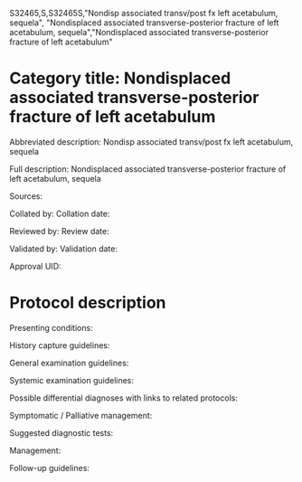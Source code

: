 S32465,S,S32465S,"Nondisp associated transv/post fx left acetabulum, sequela", "Nondisplaced associated transverse-posterior fracture of left acetabulum, sequela","Nondisplaced associated transverse-posterior fracture of left acetabulum"
# Category title: Nondisplaced associated transverse-posterior fracture of left acetabulum

Abbreviated description: Nondisp associated transv/post fx left acetabulum, sequela

Full description: Nondisplaced associated transverse-posterior fracture of left acetabulum, sequela

Sources:

Collated by:
Collation date:

Reviewed by:
Review date:

Validated by:
Validation date:

Approval UID:

# Protocol description

Presenting conditions:

History capture guidelines:

General examination guidelines:

Systemic examination guidelines:

Possible differential diagnoses with links to related protocols:

Symptomatic / Palliative management:

Suggested diagnostic tests:

Management:

Follow-up guidelines:
